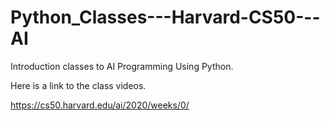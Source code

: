 # Python_Classes---Harvard-CS50---AI

Introduction classes to AI Programming Using Python.

Here is a link to the class videos.

https://cs50.harvard.edu/ai/2020/weeks/0/

